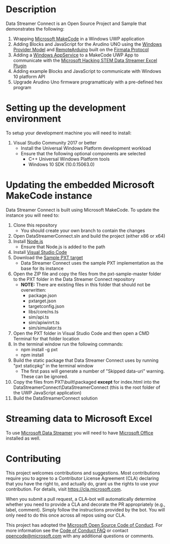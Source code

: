 # Description
Data Streamer Connect is an Open Source Project and Sample that demonstrates the following:

1. Wrapping [Microsoft MakeCode](https://github.com/Microsoft/pxt) in a Windows UWP application
2. Adding Blocks and JavaScript for the Arudino UNO using the [Windows Provider Model](https://github.com/ms-iot/BusProviders/tree/develop/Arduino) and [RemoteArduino](https://github.com/ms-iot/remote-wiring/blob/develop/README.md) built on the [Firmata Protocol](http://firmata.org/wiki/Main_Page)
3. Adding a [Windows AppService](https://docs.microsoft.com/en-us/windows/uwp/launch-resume/how-to-create-and-consume-an-app-service) to a MakeCode UWP App to communicate with the [Microsoft Hacking STEM Data Streamer Excel Plugin](https://www.microsoft.com/en-us/download/details.aspx?id=56976)
4. Adding example Blocks and JavaScript to communicate with Windows 10 platform API
5. Upgrade Arudino Uno firmware programatticaly with a pre-defined hex program

# Setting up the development environment

To setup your development machine you will need to install:

1. Visual Studio Community 2017 or better
    * Install the Universal Windows Platform development workload
    * Ensure that the following optional components are selected
        * C++ Universal Windows Platform tools
        * Windows 10 SDK (10.0.15063.0)

# Updating the embedded Microsoft MakeCode instance
Data Streamer Connect is built using Microsoft MakeCode. To update the instance you will need to:

1. Clone this repository
    * You should create your own branch to contain the changes
2. Open DataStreamerConnect.sln and build the project (either x86 or x64)
3. Install [Node.js](https://nodejs.org/dist/v8.12.0/node-v8.12.0-x64.msi)
    * Ensure that Node.js is added to the path
4. Install [Visual Studio Code](https://code.visualstudio.com/)
5. Download the [Sample PXT target](https://github.com/Microsoft/pxt-sample)
    * Data Streamer Connect uses the sample PXT implementation as the base for its instance
6. Open the ZIP file and copy the files from the pxt-sample-master folder to the PXT folder in the Data Streamer Connect repository
    * **NOTE:** There are existing files in this folder that should not be overwritten:
        * package.json
        * pxtarget.json
        * targetconfig.json
        * libs/core/ns.ts
        * sim/api.ts
        * sim/apiwinrt.ts
        * sim/simulator.ts
7. Open the PXT folder in Visual Studio Code and then open a CMD Terminal for that folder location
8. In the terminal window run the following commands:
    * npm install -g pxt
    * npm install
9. Build the static package that Data Streamer Connect uses by running "pxt staticpkg" in the terminal window
    * The first pass will generate a number of "Skipped data-uri" warning. These can be ignored.
10. Copy the files from PXT\built\packaged **except** for index.html into the DataStreamerConnect\DataStreamerConnect (this is the root folder of the UWP JavaScript application)
11. Build the DataStreamerConnect solution


# Streaming data to Microsoft Excel

To use [Microsoft Data Streamer](https://support.office.com/en-us/article/data-streamer-c90aebcf-3d44-47ab-a068-549a0b9edfc6) you will need to have [Microsoft Office ](https://products.office.com/en-US/) installed as well.

# Contributing

This project welcomes contributions and suggestions.  Most contributions require you to agree to a
Contributor License Agreement (CLA) declaring that you have the right to, and actually do, grant us
the rights to use your contribution. For details, visit https://cla.microsoft.com.

When you submit a pull request, a CLA-bot will automatically determine whether you need to provide
a CLA and decorate the PR appropriately (e.g., label, comment). Simply follow the instructions
provided by the bot. You will only need to do this once across all repos using our CLA.

This project has adopted the [Microsoft Open Source Code of Conduct](https://opensource.microsoft.com/codeofconduct/).
For more information see the [Code of Conduct FAQ](https://opensource.microsoft.com/codeofconduct/faq/) or
contact [opencode@microsoft.com](mailto:opencode@microsoft.com) with any additional questions or comments.
